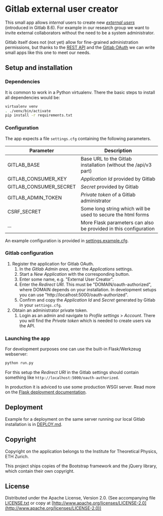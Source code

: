# Gitlab external user creator

This small app allows *internal* users to create new [*external users*](https://about.gitlab.com/2016/03/22/gitlab-8-6-released/) (introduced in Gitlab 8.6). For example in our research group we want to invite external collaborators without the need to be a system administrator.

Gitlab itself does not (not yet) allow for fine-grained administration permissions, but thanks to the [REST API](http://doc.gitlab.com/ce/api/README.html) and the [Gitlab OAuth](http://doc.gitlab.com/ce/integration/oauth_provider.html) we can write small apps like this one to meet our needs.

## Setup and installation

### Dependencies
It is common to work in a Python virtualenv. There the basic steps to install all dependencies would be:
```bash
virtualenv venv
. ./venv/bin/activate
pip install -r requirements.txt
```

### Configuration
The app expects a file ```settings.cfg``` containing the following parameters.

| Parameter | Description |
| --------- | ----------- |
| GITLAB_BASE | Base URL to the Gitlab installation (without the /api/v3 part) |
| GITLAB_CONSUMER_KEY | *Application Id* provided by Gitlab |
| GITLAB_CONSUMER_SECRET | *Secret* provided by Gitlab |
| GITLAB_ADMIN_TOKEN | *Private token* of a Gitlab administrator |
| CSRF_SECRET | Some long string which will be used to secure the html forms |
| ... | More Flask parameters can also be provided in this configuration |

An example configuration is provided in [settings.example.cfg](settings.example.cfg).

### Gitlab configuration
1. Register the application for Gitlab OAuth.
   1. In the *Gitlab Admin area*, enter the *Applications* settings.
   1. Start a *New Application* with the corresponding button.
   1. Enter some name, e.g. "External User Creator".
   1. Enter the *Redirect URI*. This must be "DOMAIN/oauth-authorized", where DOMAIN depends on your installation. In development setups you can use "http://localhost:5000/oauth-authorized".
   1. Confirm and copy the *Application Id* and *Secret* generated by Gitlab in your ```settings.cfg```.
1. Obtain an administrator private token.
   1. Login as an admin and navigate to *Profile settings* > *Account*. There you will find the *Private token* which is needed to create users via the API.

### Launching the app
For development purposes one can use the built-in Flask/Werkzeug webserver:
```bash
python run.py
```
For this setup the *Redirect URI* in the Gitlab settings should contain something like ```http://localhost:5000/oauth-authorized```.

In production it is adviced to use some production WSGI server. Read more on the [Flask deployment documentation](http://flask.pocoo.org/docs/deploying/).

## Deployment
Example for a deployment on the same server running our local Gitlab installation is in [DEPLOY.md](DEPLOY.md).

## Copyright
Copyright on the application belongs to the Institute for Theoretical Physics, ETH Zurich.

This project ships copies of the Bootstrap framework and the jQuery library, which contain their own copyright.


## License
Distributed under the Apache License, Version 2.0. (See accompanying file [LICENSE.txt](LICENSE.txt) or copy at [http://www.apache.org/licenses/LICENSE-2.0](http://www.apache.org/licenses/LICENSE-2.0))


